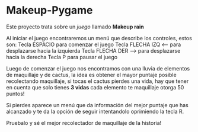 # Makeup-Pygame

Este proyecto trata sobre un *juego* llamado **Makeup rain**

Al iniciar el juego encontraremos un menú que describe los controles, 
estos son: 
Tecla ESPACIO para comenzar el juego
Tecla FLECHA IZQ <-- para desplazarse hacia la izquierda
Tecla FLECHA DER --> para desplazarse hacia la derecha
Tecla P para pausar el juego

Luego de comenzar el juego nos encontramos con una lluvia de elementos de maquillaje y de cactus, la idea es obtener el mayor puntaje
posible recolectando maquillaje, si tocas el cactus pierdes una vida, hay que tener en cuenta que solo tienes **3 vidas**
cada elemento te maquillaje otorga 50 puntos!


Si pierdes aparece un menú que da información del mejor puntaje que has alcanzado y te da la opción de seguir intentandolo oprimiendo
la tecla R.

Pruebalo y sé el mejor recolectador de maquillaje de la historia!
